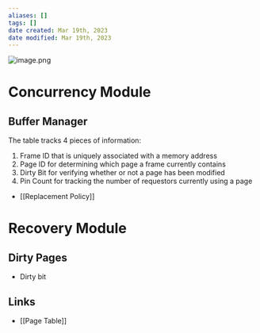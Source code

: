 ```yaml
---
aliases: []
tags: []
date created: Mar 19th, 2023
date modified: Mar 19th, 2023
---
```

![image.png](https://img.ynchen.me/2023/03/a46aa090f8d65265be322bc70fd5fa48.webp)

# Concurrency Module

## Buffer Manager
The table tracks 4 pieces of information: 
1. Frame ID that is uniquely associated with a memory address 
2. Page ID for determining which page a frame currently contains 
3. Dirty Bit for verifying whether or not a page has been modified
4. Pin Count for tracking the number of requestors currently using a page

- [[Replacement Policy]]

# Recovery Module

## Dirty Pages
- Dirty bit

## Links
- [[Page Table]]
